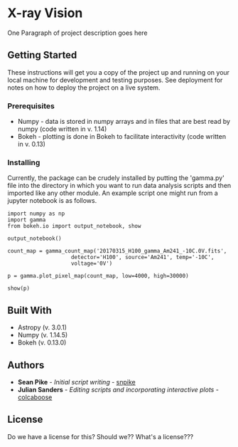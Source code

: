 # X-ray Vision

One Paragraph of project description goes here

## Getting Started

These instructions will get you a copy of the project up and running on your local machine for development and testing purposes. See deployment for notes on how to deploy the project on a live system.

### Prerequisites

* Numpy - data is stored in numpy arrays and in files that are best read by numpy (code written in v. 1.14)
* Bokeh - plotting is done in Bokeh to facilitate interactivity (code written in v. 0.13)

### Installing

Currently, the package can be crudely installed by putting the 'gamma.py' file into the directory in which you want to run data analysis scripts and then imported like any other module. An example script one might run from a jupyter notebook is as follows.
```
import numpy as np
import gamma
from bokeh.io import output_notebook, show

output_notebook()

count_map = gamma_count_map('20170315_H100_gamma_Am241_-10C.0V.fits',
                    detector='H100', source='Am241', temp='-10C',
                    voltage='0V')

p = gamma.plot_pixel_map(count_map, low=4000, high=30000)

show(p)
```

## Built With

* Astropy (v. 3.0.1)
* Numpy (v. 1.14.5)
* Bokeh (v. 0.13.0)

## Authors

* **Sean Pike** - *Initial script writing* - [snpike](https://github.com/snpike/)
* **Julian Sanders** - *Editing scripts and incorporating interactive plots* - [colcaboose](https://github.com/colcaboose)

## License

Do we have a license for this? Should we?? What's a license???